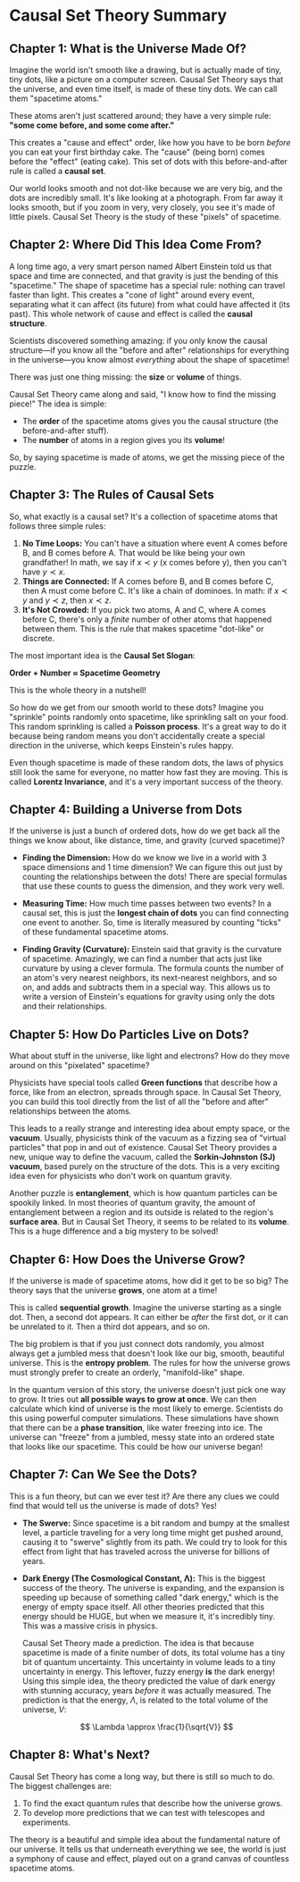 # Causal Set Theory Summary

## Chapter 1: What is the Universe Made Of?

Imagine the world isn't smooth like a drawing, but is actually made of tiny, tiny dots, like a picture on a computer screen. Causal Set Theory says that the universe, and even time itself, is made of these tiny dots. We can call them "spacetime atoms."

These atoms aren't just scattered around; they have a very simple rule: **"some come before, and some come after."**

This creates a "cause and effect" order, like how you have to be born *before* you can eat your first birthday cake. The "cause" (being born) comes before the "effect" (eating cake). This set of dots with this before-and-after rule is called a **causal set**.

Our world looks smooth and not dot-like because we are very big, and the dots are incredibly small. It's like looking at a photograph. From far away it looks smooth, but if you zoom in very, very closely, you see it's made of little pixels. Causal Set Theory is the study of these "pixels" of spacetime.

## Chapter 2: Where Did This Idea Come From?

A long time ago, a very smart person named Albert Einstein told us that space and time are connected, and that gravity is just the bending of this "spacetime." The shape of spacetime has a special rule: nothing can travel faster than light. This creates a "cone of light" around every event, separating what it can affect (its future) from what could have affected it (its past). This whole network of cause and effect is called the **causal structure**.



Scientists discovered something amazing: if you only know the causal structure—if you know all the "before and after" relationships for everything in the universe—you know almost *everything* about the shape of spacetime!

There was just one thing missing: the **size** or **volume** of things.

Causal Set Theory came along and said, "I know how to find the missing piece!" The idea is simple:
*   The **order** of the spacetime atoms gives you the causal structure (the before-and-after stuff).
*   The **number** of atoms in a region gives you its **volume**!

So, by saying spacetime is made of atoms, we get the missing piece of the puzzle.

## Chapter 3: The Rules of Causal Sets

So, what exactly is a causal set? It's a collection of spacetime atoms that follows three simple rules:

1.  **No Time Loops:** You can't have a situation where event A comes before B, and B comes before A. That would be like being your own grandfather! In math, we say if $x \prec y$ (x comes before y), then you can't have $y \prec x$.
2.  **Things are Connected:** If A comes before B, and B comes before C, then A must come before C. It's like a chain of dominoes. In math: if $x \prec y$ and $y \prec z$, then $x \prec z$.
3.  **It's Not Crowded:** If you pick two atoms, A and C, where A comes before C, there's only a *finite* number of other atoms that happened between them. This is the rule that makes spacetime "dot-like" or discrete.

The most important idea is the **Causal Set Slogan**:

**Order + Number ≈ Spacetime Geometry**

This is the whole theory in a nutshell!

So how do we get from our smooth world to these dots? Imagine you "sprinkle" points randomly onto spacetime, like sprinkling salt on your food. This random sprinkling is called a **Poisson process**. It's a great way to do it because being random means you don't accidentally create a special direction in the universe, which keeps Einstein's rules happy.

Even though spacetime is made of these random dots, the laws of physics still look the same for everyone, no matter how fast they are moving. This is called **Lorentz Invariance**, and it's a very important success of the theory.

## Chapter 4: Building a Universe from Dots

If the universe is just a bunch of ordered dots, how do we get back all the things we know about, like distance, time, and gravity (curved spacetime)?

*   **Finding the Dimension:** How do we know we live in a world with 3 space dimensions and 1 time dimension? We can figure this out just by counting the relationships between the dots! There are special formulas that use these counts to guess the dimension, and they work very well.

*   **Measuring Time:** How much time passes between two events? In a causal set, this is just the **longest chain of dots** you can find connecting one event to another. So, time is literally measured by counting "ticks" of these fundamental spacetime atoms.

*   **Finding Gravity (Curvature):** Einstein said that gravity is the curvature of spacetime. Amazingly, we can find a number that acts just like curvature by using a clever formula. The formula counts the number of an atom's very nearest neighbors, its next-nearest neighbors, and so on, and adds and subtracts them in a special way. This allows us to write a version of Einstein's equations for gravity using only the dots and their relationships.

## Chapter 5: How Do Particles Live on Dots?

What about stuff in the universe, like light and electrons? How do they move around on this "pixelated" spacetime?

Physicists have special tools called **Green functions** that describe how a force, like from an electron, spreads through space. In Causal Set Theory, you can build this tool directly from the list of all the "before and after" relationships between the atoms.

This leads to a really strange and interesting idea about empty space, or the **vacuum**. Usually, physicists think of the vacuum as a fizzing sea of "virtual particles" that pop in and out of existence. Causal Set Theory provides a new, unique way to define the vacuum, called the **Sorkin-Johnston (SJ) vacuum**, based purely on the structure of the dots. This is a very exciting idea even for physicists who don't work on quantum gravity.

Another puzzle is **entanglement**, which is how quantum particles can be spookily linked. In most theories of quantum gravity, the amount of entanglement between a region and its outside is related to the region's **surface area**. But in Causal Set Theory, it seems to be related to its **volume**. This is a huge difference and a big mystery to be solved!

## Chapter 6: How Does the Universe Grow?

If the universe is made of spacetime atoms, how did it get to be so big? The theory says that the universe **grows**, one atom at a time!

This is called **sequential growth**. Imagine the universe starting as a single dot. Then, a second dot appears. It can either be *after* the first dot, or it can be unrelated to it. Then a third dot appears, and so on.

The big problem is that if you just connect dots randomly, you almost always get a jumbled mess that doesn't look like our big, smooth, beautiful universe. This is the **entropy problem**. The rules for how the universe grows must strongly prefer to create an orderly, "manifold-like" shape.

In the quantum version of this story, the universe doesn't just pick one way to grow. It tries out **all possible ways to grow at once**. We can then calculate which kind of universe is the most likely to emerge. Scientists do this using powerful computer simulations. These simulations have shown that there can be a **phase transition**, like water freezing into ice. The universe can "freeze" from a jumbled, messy state into an ordered state that looks like our spacetime. This could be how our universe began!

## Chapter 7: Can We See the Dots?

This is a fun theory, but can we ever test it? Are there any clues we could find that would tell us the universe is made of dots? Yes!

*   **The Swerve:** Since spacetime is a bit random and bumpy at the smallest level, a particle traveling for a very long time might get pushed around, causing it to "swerve" slightly from its path. We could try to look for this effect from light that has traveled across the universe for billions of years.

*   **Dark Energy (The Cosmological Constant, Λ):** This is the biggest success of the theory. The universe is expanding, and the expansion is speeding up because of something called "dark energy," which is the energy of empty space itself. All other theories predicted that this energy should be HUGE, but when we measure it, it's incredibly tiny. This was a massive crisis in physics.

    Causal Set Theory made a prediction. The idea is that because spacetime is made of a finite number of dots, its total volume has a tiny bit of quantum uncertainty. This uncertainty in volume leads to a tiny uncertainty in energy. This leftover, fuzzy energy **is** the dark energy! Using this simple idea, the theory predicted the value of dark energy with stunning accuracy, years *before* it was actually measured. The prediction is that the energy, $\Lambda$, is related to the total volume of the universe, $V$:

    $$ \Lambda \approx \frac{1}{\sqrt{V}} $$

## Chapter 8: What's Next?

Causal Set Theory has come a long way, but there is still so much to do. The biggest challenges are:

1.  To find the exact quantum rules that describe how the universe grows.
2.  To develop more predictions that we can test with telescopes and experiments.

The theory is a beautiful and simple idea about the fundamental nature of our universe. It tells us that underneath everything we see, the world is just a symphony of cause and effect, played out on a grand canvas of countless spacetime atoms.